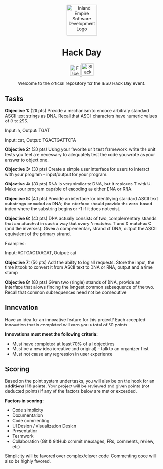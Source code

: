 <p align="center">
  <img 
    alt="Inland Empire Software Development Logo" 
    src="https://user-images.githubusercontent.com/36907562/55706662-9ae24f80-5996-11e9-9557-3a8440c5926a.png" 
    width="100px" >
</p>
<h1 align="center"> 
  Hack Day
</h1>
<p align="center">
  <a href="https://www.facebook.com/iesdinc/">
    <img 
      alt="Facebook logo" 
      src="https://en.facebookbrand.com/wp-content/uploads/2016/05/flogo_rgb_hex-brc-site-250.png" 
      width="35px">
  </a>
  <a href="https://join.slack.com/t/ie-sd/shared_invite/enQtNTY1NDU3MTg4NDE5LWZiNjViZmQ0ODhmN2Q0NTg1NWQwZTcyODEyYmM4ZGYxNjZkM2UxYzU5OTZkMDY4YzljYjIwZGY4YmEyNzRlNjA">
    <img 
      alt="Slack logo"
      src="https://cdn-images-1.medium.com/max/1600/1*rncLjp_nxRi08Y8AKZCJVA.png"
      width="40px">
  </a>
</p>

<p align="center">
  Welcome to the official repository for the IESD Hack Day event.
</p>







## **Tasks**

**Objective 1:** (20 pts) Provide a mechanism to encode arbitrary standard ASCII text strings as DNA.  Recall that ASCII characters have numeric values of 0 to 255.

Input: a, Output: TGAT              

Input: cat, Output: TGACTGATTCTA

**Objective 2:** (30 pts) Using your favorite unit test framework, write the unit tests you feel are necessary to adequately test the code you wrote as your answer to object one.

**Objective 3:** (30 pts) Create a simple user interface for users to interact with your program - input/output for your program. 

**Objective 4:** (30 pts) RNA is very similar to DNA, but it replaces T with U.  Make your program capable of encoding as either DNA or RNA.

**Objective 5:** (40 pts) Provide an interface for identifying standard ASCII text substrings encoded as DNA; the interface should provide the zero-based index where the substring begins or -1 if it does not exist.

**Objective 6:** (40 pts) DNA actually consists of two, complementary strands that are attached in such a way that every A matches T and G matches C (and the inverses).  Given a complementary strand of DNA, output the ASCII equivalent of the primary strand.

Examples:

Input: ACTGACTAAGAT, Output: cat

**Objective 7:** (50 pts) Add the ability to log all requests. Store the input, the time it took to convert it from ASCII text to DNA or RNA, output and a time stamp. 

**Objective 8:** (80 pts) Given two (single) strands of DNA, provide an interface that allows finding the longest common subsequence of the two. Recall that common subsequences need not be consecutive.


## **Innovation** 
Have an idea for an innovative feature for this project? Each accepted innovation that is completed will earn you a total of 50 points.  

**Innovations must meet the following criteria:**
- Must have completed at least 70% of all objectives
- Must be a new idea (creative and original) - talk to an organizer first
- Must not cause any regression in user experience

## **Scoring**

Based on the point system under tasks, you will also be on the hook for an **additional 10 points**. Your project will be reviewed and given points (not deducted points) if any of the factors below are met or exceeded. 

**Factors in scoring:**
- Code simplicity
- Documentation
- Code commenting
- UI Design / Visualization Design
- Presentation
- Teamwork
- Collaboration (Git & GitHub commit messages, PRs, comments, review, etc)

Simplicity will be favored over complex/clever code. Commenting code will also be highly favored. 
